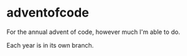 # adventofcode
For the annual advent of code, however much I'm able to do.

Each year is in its own branch.
